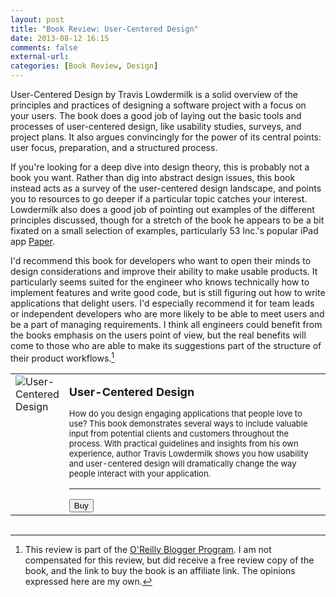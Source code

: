 ```yaml
---
layout: post
title: "Book Review: User-Centered Design"
date: 2013-08-12 16:15
comments: false
external-url: 
categories: [Book Review, Design]
---
```


User-Centered Design by Travis Lowdermilk is a solid overview of the principles and practices of designing a software project with a focus on your users.  The book does a good job of laying out the basic tools and processes of user-centered design, like usability studies, surveys, and project plans.  It also argues convincingly for the power  of its central points: user focus, preparation, and a structured process.

<!--more -->

If you're looking for a deep dive into design theory, this is probably not a book you want.  Rather than dig into abstract design issues, this book instead acts as a survey of the user-centered design landscape, and points you to resources to go deeper if a particular topic catches your interest.  Lowdermilk also does a good job of pointing out examples of the different principles discussed, though for a stretch of the book he appears to be a bit fixated on a small selection of examples, particularly 53 Inc.'s popular iPad app [Paper][paper].

I'd recommend this book for developers who want to open their minds to design considerations and improve their ability to make usable products.  It particularly seems suited for the engineer who knows technically how to implement features and write good code, but is still figuring out how to write applications that delight users.  I'd especially recommend it for team leads or independent developers who are more likely to be able to meet users and be a part of managing requirements.  I think all engineers could benefit from the books emphasis on the users point of view, but the real benefits will come to those who are able to make its suggestions part of the structure of their product workflows.[^1]

<form method="get" action="http://www.tkqlhce.com/interactive" target="_top">
<table border="0" width="600" cellpadding="5" cellspacing="0">
<tr>
<td valign="top" width="10%"><img src="http://akamaicovers.oreilly.com/images/0636920028741/cat.gif" border="0" alt="User-Centered Design"/></td>
<td valign="top" >
<p><b><font size="4">User-Centered Design</font></b></p>
<p><font size="2">How do you design engaging applications that people love to use? This book demonstrates several ways to include valuable input from potential clients and customers throughout the process. With practical guidelines and insights from his own experience, author Travis Lowdermilk shows you how usability and user-centered design will dramatically change the way people interact with your application.</font></p>
<hr>
<input type="hidden" name="pid" value="7119162"/>
<input type="hidden" name="aid" value="11260198"/>
<input type="hidden" name="cjsku" value="0636920028741"/>
<input type="hidden" name="url" value="http://shop.oreilly.com/product/0636920028741.do?cmp=af-prog-book-product_cj_9781449359805_7119162"/>
<input type="submit" value="Buy"/>
</td>
</tr>
</table>
</form>
<img src="http://www.ftjcfx.com/image-7119162-11260198" width="1" height="1" border="0"/>

[^1]: This review is part of the [O'Reilly Blogger Program][oreilly].  I am not compensated for this review, but did receive a free review copy of the book, and the link to buy the book is an affiliate link.  The opinions expressed here are my own.


[oreilly]: http://oreilly.com/bloggers/
[paper]: https://itunes.apple.com/us/app/paper-by-fiftythree/id506003812?mt=8